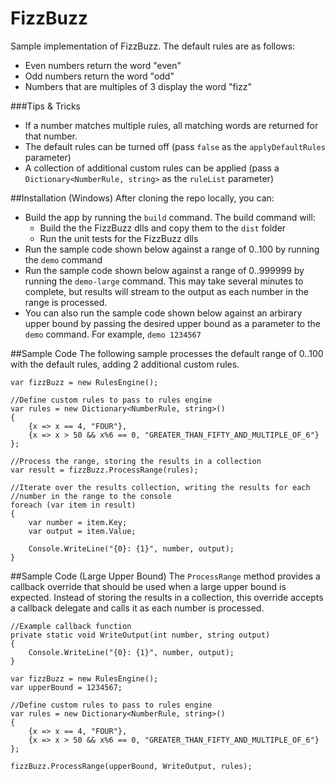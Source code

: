# FizzBuzz
Sample implementation of FizzBuzz. The default rules are as follows:
- Even numbers return the word "even"
- Odd numbers return the word "odd"
- Numbers that are multiples of 3 display the word "fizz"

###Tips & Tricks
- If a number matches multiple rules, all matching words are returned for that number.
- The default rules can be turned off (pass `false` as the `applyDefaultRules` parameter)
- A collection of additional custom rules can be applied (pass a `Dictionary<NumberRule, string>` as the `ruleList` parameter)


##Installation (Windows)
After cloning the repo locally, you can:
- Build the app by running the `build` command. The build command will:
  - Build the the FizzBuzz dlls and copy them to the `dist` folder
  - Run the unit tests for the FizzBuzz dlls
- Run the sample code shown below against a range of 0..100 by running the `demo` command
- Run the sample code shown below against a range of 0..999999 by running the `demo-large` command. This may take several minutes to complete, but results will stream to the output as each number in the range is processed.
- You can also run the sample code shown below against an arbirary upper bound by passing the desired upper bound as a parameter to the `demo` command. For example, `demo 1234567`


##Sample Code
The following sample processes the default range of 0..100 with the default
rules, adding 2 additional custom rules.

    var fizzBuzz = new RulesEngine();

    //Define custom rules to pass to rules engine
    var rules = new Dictionary<NumberRule, string>()
    {
        {x => x == 4, "FOUR"},
        {x => x > 50 && x%6 == 0, "GREATER_THAN_FIFTY_AND_MULTIPLE_OF_6"}
    };

    //Process the range, storing the results in a collection
    var result = fizzBuzz.ProcessRange(rules);

    //Iterate over the results collection, writing the results for each
    //number in the range to the console
    foreach (var item in result)
    {
        var number = item.Key;
        var output = item.Value;

        Console.WriteLine("{0}: {1}", number, output);
    }


##Sample Code (Large Upper Bound)
The `ProcessRange` method provides a callback override that should be used when a large upper bound is expected. Instead of storing the results in a collection, this override accepts a callback delegate and calls it as each number is processed.

    //Example callback function
    private static void WriteOutput(int number, string output)
    {
        Console.WriteLine("{0}: {1}", number, output);
    }

    var fizzBuzz = new RulesEngine();
    var upperBound = 1234567;

    //Define custom rules to pass to rules engine
    var rules = new Dictionary<NumberRule, string>()
    {
        {x => x == 4, "FOUR"},
        {x => x > 50 && x%6 == 0, "GREATER_THAN_FIFTY_AND_MULTIPLE_OF_6"}
    };

    fizzBuzz.ProcessRange(upperBound, WriteOutput, rules);
